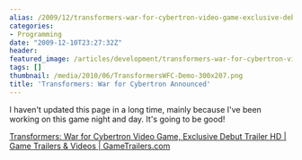 ```yaml
---
alias: /2009/12/transformers-war-for-cybertron-video-game-exclusive-debut-trailer-hd-game-trailers-videos-gametrailers-com/index.html
categories:
- Programming
date: "2009-12-10T23:27:32Z"
header:
featured_image: /articles/development/transformers-war-for-cybertron-video-game-exclusive-debut-trailer-hd-game-trailers-videos-gametrailers-com/teaser.png
tags: []
thumbnail: /media/2010/06/TransformersWFC-Demo-300x207.png
title: 'Transformers: War for Cybertron Announced'
---
```

I haven't updated this page in a long time, mainly because I've been working on this game night and day. It's going to be good!

[Transformers: War for Cybertron Video Game, Exclusive Debut Trailer HD | Game Trailers &amp; Videos | GameTrailers.com](http://www.gametrailers.com/video/exclusive-debut-transformers-war/59860)

